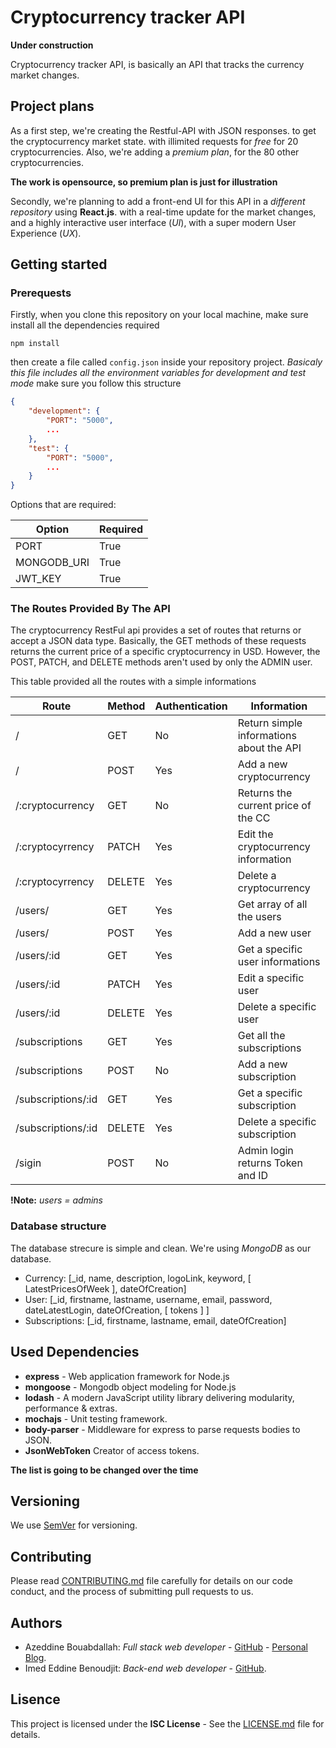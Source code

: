 # Cryptocurrency tracker API

**Under construction**

Cryptocurrency tracker API, is basically an API that tracks the currency market changes.

## Project plans

As a first step, we're creating the Restful-API with JSON responses. to get the cryptocurrency market state. with illimited requests for _free_ for 20 cryptocurrencies.
Also, we're adding a _premium plan_, for the 80 other cryptocurrencies.

**The work is opensource, so premium plan is just for illustration**

Secondly, we're planning to add a front-end UI for this API in a _different repository_ using **React.js**. with a real-time update for the market changes, and a highly interactive user interface (_UI_), with a super modern User Experience (_UX_).

## Getting started

### Prerequests

Firstly, when you clone this repository on your local machine, make sure install all the dependencies required

```
npm install
```

then create a file called `config.json` inside your repository project.
_Basicaly this file includes all the environment variables for development and test mode_
make sure you follow this structure

```json
{
    "development": {
        "PORT": "5000",
        ...
    },
    "test": {
        "PORT": "5000",
        ...
    }
}
```

Options that are required:

| Option      | Required |
| ----------- | -------- |
| PORT        | True     |
| MONGODB_URI | True     |
| JWT_KEY     | True     |

### The Routes Provided By The API

The cryptocurrency RestFul api provides a set of routes that returns or accept a JSON data type.
Basically, the GET methods of these requests returns the current price of a specific cryptocurrency in USD. However, the POST, PATCH, and DELETE methods aren't used by only the ADMIN user.

This table provided all the routes with a simple informations

| Route              | Method | Authentication | Information                              |
| ------------------ | ------ | -------------- | ---------------------------------------- |
| /                  | GET    | No             | Return simple informations about the API |
| /                  | POST   | Yes            | Add a new cryptocurrency                 |
| /:cryptocurrency   | GET    | No             | Returns the current price of the CC      |
| /:cryptocyrrency   | PATCH  | Yes            | Edit the cryptocurrency information      |
| /:cryptocyrrency   | DELETE | Yes            | Delete a cryptocurrency                  |
| /users/            | GET    | Yes            | Get array of all the users               |
| /users/            | POST   | Yes            | Add a new user                           |
| /users/:id         | GET    | Yes            | Get a specific user informations         |
| /users/:id         | PATCH  | Yes            | Edit a specific user                     |
| /users/:id         | DELETE | Yes            | Delete a specific user                   |
| /subscriptions     | GET    | Yes            | Get all the subscriptions                |
| /subscriptions     | POST   | No             | Add a new subscription                   |
| /subscriptions/:id | GET    | Yes            | Get a specific subscription              |
| /subscriptions/:id | DELETE | Yes            | Delete a specific subscription           |
| /sigin             | POST   | No             | Admin login returns Token and ID         |

**!Note:**
_users = admins_

### Database structure

The database strecure is simple and clean. We're using _MongoDB_ as our database.

- Currency: [\_id, name, description, logoLink, keyword, [ LatestPricesOfWeek ], dateOfCreation]
- User: [\_id, firstname, lastname, username, email, password, dateLatestLogin, dateOfCreation, [ tokens ] ]
- Subscriptions: [_id, firstname, lastname, email, dateOfCreation]

## Used Dependencies

- **express** - Web application framework for Node.js
- **mongoose** - Mongodb object modeling for Node.js
- **lodash** - A modern JavaScript utility library delivering modularity, performance & extras.
- **mochajs** - Unit testing framework.
- **body-parser** - Middleware for express to parse requests bodies to JSON.
- **JsonWebToken** Creator of access tokens.

**The list is going to be changed over the time**

## Versioning

We use [SemVer](https://semver.org/) for versioning.

## Contributing

Please read [CONTRIBUTING.md](CONTRIBUTING.md) file carefully for details on our code conduct, and the process of submitting pull requests to us.

## Authors

- Azeddine Bouabdallah: _Full stack web developer_ - [GitHub](https://github.com/didoudesigner) - [Personal Blog](https://sedulousdev.com).
- Imed Eddine Benoudjit: _Back-end web developer_ - [GitHub](https://github.com/jeydonn).

## Lisence

This project is licensed under the **ISC License** - See the [LICENSE.md](LICENSE.md) file for details.
